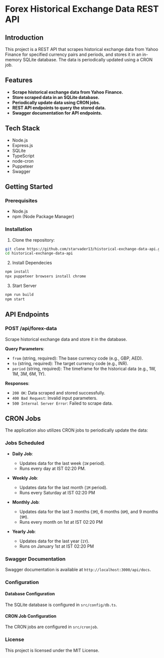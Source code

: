 # Forex Historical Exchange Data REST API

## Introduction

This project is a REST API that scrapes historical exchange data from Yahoo Finance for specified currency pairs and periods, and stores it in an in-memory SQLite database. The data is periodically updated using a CRON job.


## Features

- **Scrape historical exchange data from Yahoo Finance.**
- **Store scraped data in an SQLite database.**
- **Periodically update data using CRON jobs.**
- **REST API endpoints to query the stored data.**
- **Swagger documentation for API endpoints.**


## Tech Stack

- Node.js
- Express.js
- SQLite
- TypeScript
- node-cron
- Puppeteer
- Swagger


## Getting Started

### Prerequisites

- Node.js
- npm (Node Package Manager)

### Installation

1. Clone the repository:

```bash
git clone https://github.com/starvader13/historical-exchange-data-api.git
cd historical-exchange-data-api
```

2. Install Dependecies

```bash
npm install
npx puppeteer browsers install chrome
```

3. Start Server

```bash
npm run build
npm start
```


## API Endpoints

### POST /api/forex-data

Scrape historical exchange data and store it in the database.

**Query Parameters**:

- `from` (string, required): The base currency code (e.g., GBP, AED).
- `to` (string, required): The target currency code (e.g., INR).
- `period` (string, required): The timeframe for the historical data (e.g., 1W, 1M, 3M, 6M, 1Y).

**Responses**:

- `200 OK`: Data scraped and stored successfully.
- `400 Bad Request`: Invalid input parameters.
- `500 Internal Server Error`: Failed to scrape data.


## CRON Jobs

The application also utilizes CRON jobs to periodically update the data:

### Jobs Scheduled

- **Daily Job**: 
    - Updates data for the last week (`1W` period).
    - Runs every day at IST 02:20 PM.

- **Weekly Job**: 
    - Updates data for the last month (`1M` period).
    - Runs every Saturday at IST 02:20 PM

- **Monthly Job**: 
    - Updates data for the last 3 months (`3M`), 6 months (`6M`), and 9 months (`9M`).
    - Runs every month on 1st at IST 02:20 PM

- **Yearly Job**: 
    - Updates data for the last year (`1Y`).
    - Runs on January 1st at IST 02:20 PM

### Swagger Documentation

Swagger documentation is available at `http://localhost:3000/api/docs`.

### Configuration

#### Database Configuration

The SQLite database is configured in `src/config/db.ts`.

#### CRON Job Configuration

The CRON jobs are configured in `src/cronjob`.

### License

This project is licensed under the MIT License.